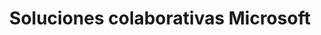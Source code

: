 ---
title: Soluciones colaborativas Microsoft
slug: microsoft-collaborative-solutions
sections: Primeros pasos con Exchange, Configuración Exchange en ordenador, Configuración en un smartphone o tablet compatible con Exchange, Migración de una cuenta, Funcionalidades de las cuentas Exchange, Uso de Outlook Web Application (OWA), Diagnóstico Exchange, Office, SharePoint
order: 07 
---
